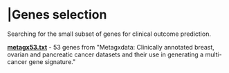 # |Genes selection

Searching for the small subset of genes for clinical outcome prediction.

[**metagx53.txt**](metagx53.txt) - 53 genes from "Metagxdata: Clinically annotated breast, ovarian and pancreatic cancer datasets and their use in generating a multi-cancer gene signature."

